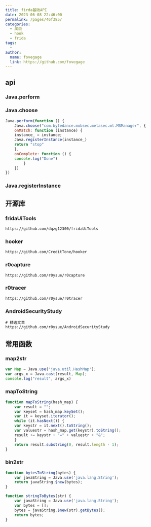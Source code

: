 ```yaml
---
title: firda基础API
date: 2023-06-08 22:46:00
permalink: /pages/46f385/
categories:
  - 爬虫
  - hook
  - frida
tags:
  - 
author: 
  name: fovegage
  link: https://github.com/fovegage
---
```

## api
### Java.perform
### Java.choose
```js
Java.perform(function () {  
	Java.choose("com.bytedance.mobsec.metasec.ml.MSManager", {  
	onMatch: function (instance) {  
	instance_ = instance;  
	Java.registerInstance(instance_)  
	return "stop"  
	},  
	onComplete: function () {  
	console.log("Done")  
		}  
	})  
})
```
### Java.registerInstance
## 开源库
### fridaUiTools
```
https://github.com/dqzg12300/fridaUiTools
```
### hooker
```
https://github.com/CreditTone/hooker
```
###  r0capture
```
https://github.com/r0ysue/r0capture
```
### r0tracer
```
https://github.com/r0ysue/r0tracer
```
### AndroidSecurityStudy
```
# 精选文章
https://github.com/r0ysue/AndroidSecurityStudy
```
## 常用函数
### map2str
```js
var Map = Java.use('java.util.HashMap');
var args_x = Java.cast(result, Map);
console.log("result", args_x)

```
### mapToString
```js
function mapToString(hash_map) {  
	var result = "";  
	var keyset = hash_map.keySet();  
	var it = keyset.iterator();  
	while (it.hasNext()) {  
	var keystr = it.next().toString();  
	var valuestr = hash_map.get(keystr).toString();  
	result += keystr + "=" + valuestr + "&";  
	}  
	return result.substring(0, result.length - 1);  
}
```
### bin2str
```js
function bytesToString(bytes) {
    var javaString = Java.use('java.lang.String');
    return javaString.$new(bytes);
}

function stringToBytes(str) {
    var javaString = Java.use('java.lang.String');
    var bytes = [];
    bytes = javaString.$new(str).getBytes();
    return bytes;
}
```